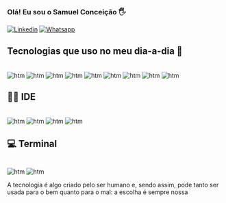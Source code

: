 
### Olá! Eu sou o Samuel Conceição 🖐️


[![Linkedin](https://img.shields.io/badge/LinkedIn-0077B5?style=for-the-badge&logo=linkedin&logoColor=white)](https://www.linkedin.com/in/samuel-concei%C3%A7%C3%A3o-16197aa6/)
[![Whatsapp](https://img.shields.io/badge/WhatsApp-25D366?style=for-the-badge&logo=whatsapp&logoColor=white)](https://wa.me/5511954643383)


## Tecnologias que uso no meu dia-a-dia 🚀 


<div style="display: inline_block"><br/>
   <img align="center"  alt="htm" src=https://img.shields.io/badge/Robot%20Framework-000000?style=for-the-badge&logo=robot-framework&logoColor=white/>
   <img align="center"  alt="htm" src=https://img.shields.io/badge/Selenium-43B02A?style=for-the-badge&logo=Selenium&logoColor=white></a>
   <img align="center"  alt="htm" src="https://img.shields.io/badge/HTML5-E34F26?style=for-the-badge&logo=html5&logoColor=white"></a> 
   <img align="center"  alt="htm" src="https://img.shields.io/badge/JavaScript-323330?style=for-the-badge&logo=javascript&logoColor=F7DF1E"></a>
   <img align="center"  alt="htm" src=https://img.shields.io/badge/Postman-FF6C37?style=for-the-badge&logo=Postman&logoColor=white></a>
   <img align="center"  alt="htm" src="https://img.shields.io/badge/Java-ED8B00?style=for-the-badge&logo=openjdk&logoColor=white"></a>
   <img align="center"  alt="htm" src="https://img.shields.io/badge/Node.js-43853D?style=for-the-badge&logo=node.js&logoColor=white"></a>
   <img align="center"  alt="htm" src=https://img.shields.io/badge/Oracle-F80000?style=for-the-badge&logo=Oracle&logoColor=white></a>
   <img align="center"  alt="htm" src=https://img.shields.io/badge/MySQL-005C84?style=for-the-badge&logo=mysql&logoColor=white></a>
   
    

##  👨‍💻 IDE
<div style="display: inline_block"><br/>
   <img align="center"  alt="htm" src="https://img.shields.io/badge/Eclipse-2C2255?style=for-the-badge&logo=eclipse&logoColor=white" />
   <img align="center"  alt="htm" src="https://img.shields.io/badge/IntelliJ_IDEA-000000.svg?style=for-the-badge&logo=intellij-idea&logoColor=white"></a>
    <img align="center"  alt="htm" src="https://img.shields.io/badge/Visual_Studio_Code-0078D4?style=for-the-badge&logo=visual%20studio%20code&logoColor=white"></a>
    <img align="center"  alt="htm" src="https://img.shields.io/badge/Notepad++-90E59A.svg?style=for-the-badge&logo=notepad%2B%2B&logoColor=black"></a>
   
## 💻 Terminal
<div style="display: inline_block"><br/>
   <img align="center"  alt="htm" src="https://img.shields.io/badge/GIT-E44C30?style=for-the-badge&logo=git&logoColor=white" />
    <img align="center"  alt="htm" src="https://img.shields.io/badge/windows%20terminal-4D4D4D?style=for-the-badge&logo=windows%20terminal&logoColor=white"></a>




 </div>

A tecnologia é algo criado pelo ser humano e, sendo assim, pode tanto ser usada para o bem quanto para o mal: a escolha é sempre nossa
